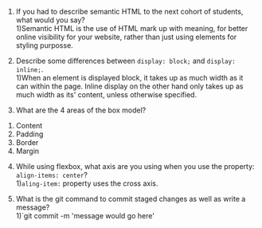 1. If you had to describe semantic HTML to the next cohort of students, what would you say?<br>
  1)Semantic HTML is the use of HTML mark up with meaning, for better online visibility for your website, rather than just using elements       for styling purposse.

2. Describe some differences between ```display: block;``` and ```display: inline;```.<br>
  1)When an element is displayed block, it takes up as much width as it can within the page.
    Inline display on the other hand only takes up as much width as its' content, unless otherwise specified.

3. What are the 4 areas of the box model?
  1) Content
  2) Padding
  3) Border
  4) Margin

4. While using flexbox, what axis are you using when you use the property: ```align-items: center```?<br>
  1)`aling-item:` property uses the cross axis.

5. What is the git command to commit staged changes as well as write a message?<br>
  1)`git commit -m 'message would go here'
